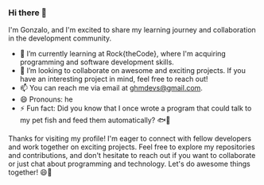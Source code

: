 ### Hi there 👋

I'm Gonzalo, and I'm excited to share my learning journey and collaboration in the development community.

- 🌱 I’m currently learning at Rock{theCode}, where I'm acquiring programming and software development skills.
- 👯 I’m looking to collaborate on awesome and exciting projects. If you have an interesting project in mind, feel free to reach out!
- 📫 You can reach me via email at ghmdevs@gmail.com.
- 😄 Pronouns: he
- ⚡ Fun fact: Did you know that I once wrote a program that could talk to my pet fish and feed them automatically? 🐟🤖

Thanks for visiting my profile! I'm eager to connect with fellow developers and work together on exciting projects. Feel free to explore my repositories and contributions, and don't hesitate to reach out if you want to collaborate or just chat about programming and technology. Let's do awesome things together! 😄🚀

